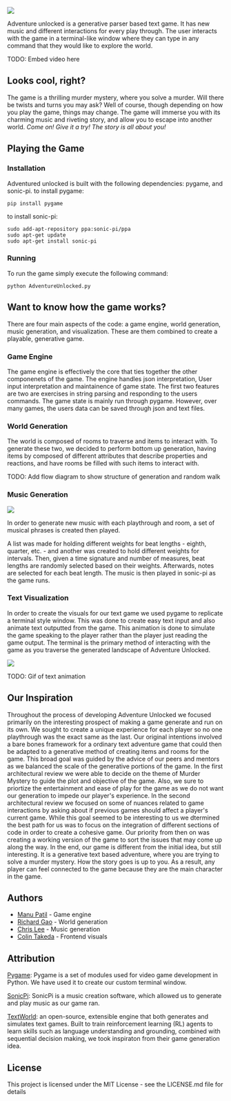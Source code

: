 ![](https://i.imgur.com/YydO3Xo.jpg)

Adventure unlocked is a generative parser based text game. It has new music and different interactions for every play through. The user interacts with the game in a terminal-like window where they can type in any command that they would like to explore the world.

TODO: Embed video here

## Looks cool, right?
The game is a thrilling murder mystery, where you solve a murder. Will there be twists and turns you may ask? Well of course, though depending on how you play the game, things may change. The game will immerse you with its charming music and riveting story, and allow you to escape into another world. _Come on! Give it a try! The story is all about you!_

## Playing the Game
### Installation

Adventured unlocked is built with the following dependencies: pygame, and sonic-pi.
to install pygame:

    pip install pygame

to install sonic-pi:

    sudo add-apt-repository ppa:sonic-pi/ppa
    sudo apt-get update
    sudo apt-get install sonic-pi

### Running
To run the game simply execute the following command:

    python AdventureUnlocked.py

## Want to know how the game works?
There are four main aspects of the code: a game engine, world generation, music generation, and visualization. These are them combined to create a playable, generative game.
### Game Engine
The game engine is effectively the core that ties together the other componenets of the game. The engine handles json interpretation, User input interpretation and maintainence of game state. The first two features are two are exercises in string parsing and responding to the users commands. The game state is mainly run through pygame. However, over many games, the users data can be saved through json and text files.

### World Generation
The world is composed of rooms to traverse and items to interact with. To generate these two, we decided to perform bottom up generation, having items by composed of different attributes that describe properties and reactions, and have rooms be filled with such items to interact with.

TODO: Add flow diagram to show structure of generation and random walk
### Music Generation

![](https://i.imgur.com/8sIZx5q.jpg)

In order to generate new music with each playthrough and room, a set of musical phrases is created then played.

A list was made for holding different weights for beat lengths - eighth, quarter, etc. - and another was created to hold different weights for intervals. Then, given a time signature and number of measures, beat lengths are randomly selected based on their weights. Afterwards, notes are selected for each beat length. The music is then played in sonic-pi as the game runs.

### Text Visualization

In order to create the visuals for our text game we used pygame to replicate a terminal style window. This was done to create easy text input and also animate text outputted from the game. This animation is done to simulate the game speaking to the player rather than the player just reading the game output. The terminal is the primary method of interacting with the game as you traverse the generated landscape of Adventure Unlocked.

![](https://i.imgur.com/GNzzocS.png)

TODO: Gif of text animation

## Our Inspiration

Throughout the process of developing Adventure Unlocked we focused primarily on the interesting prospect of making a game generate and run on its own. We sought to create a unique experience for each player so no one playthrough was the exact same as the last. Our original intentions involved a bare bones framework for a ordinary text adventure game that could then be adapted to a generative method of creating items and rooms for the game.
This broad goal was guided by the advice of our peers and mentors as we balanced the scale of the generative portions of the game. In the first architectural review we were able to decide on the theme of Murder Mystery to guide the plot and objective of the game. Also, we  sure to priortize the entertainment and ease of play for the game as we do not want our generation to impede our player's experience. In the second architectural review we focused on some of nuances related to game interactions by asking about if previous games should affect a player's current game. While this goal seemed to be interesting to us we dtermined the best path for us was to focus on the integration of different sections of code in order to create a cohesive game. Our priority from then on was creating a working version of the game to sort the issues that may come up along the way.
In the end, our game is different from the initial idea, but still interesting. It is a generative text based adventure, where you are trying to solve a murder mystery. How the story goes is up to you. As a result, any player can feel connected to the game because they are the main character in the game.

## Authors
* [Manu Patil](https://github.com/mpatil99) - Game engine
* [Richard Gao](https://github.com/hardlyrichie) - World generation
* [Chris Lee](https://github.com/clee4) - Music generation
* [Colin Takeda](https://github.com/cstakeda) - Frontend visuals

## Attribution

[Pygame](https://www.pygame.org/docs/): Pygame is a set of modules used for video game development in Python. We have used it to create our custom terminal window.

[SonicPi](https://sonic-pi.net/): SonicPi is a music creation software, which allowed us to generate and play music as our game ran.

[TextWorld](https://www.microsoft.com/en-us/research/project/textworld/): an open-source, extensible engine that both generates and simulates text games. Built to train reinforcement learning (RL) agents to learn skills such as language understanding and grounding, combined with sequential decision making, we took inspiraton from their game generation idea.

## License
This project is licensed under the MIT License - see the LICENSE.md file for details
